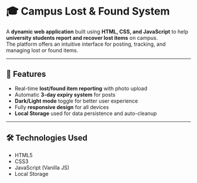 # 🎓 Campus Lost & Found System

A **dynamic web application** built using **HTML, CSS, and JavaScript** to help **university students report and recover lost items** on campus.  
The platform offers an intuitive interface for posting, tracking, and managing lost or found items.

---

## 🌟 Features
- Real-time **lost/found item reporting** with photo upload  
- Automatic **3-day expiry system** for posts  
- **Dark/Light mode** toggle for better user experience  
- Fully **responsive design** for all devices  
- **Local Storage** used for data persistence and auto-cleanup  

---

## 🛠️ Technologies Used
- HTML5  
- CSS3  
- JavaScript (Vanilla JS)  
- Local Storage  




